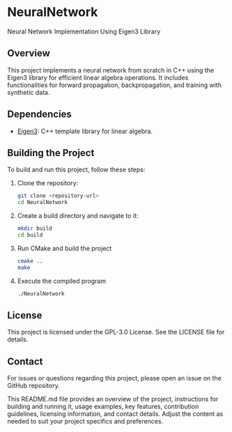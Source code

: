 # NeuralNetwork

Neural Network Implementation Using Eigen3 Library

## Overview
This project implements a neural network from scratch in C++ using the Eigen3 library for efficient linear algebra operations. It includes functionalities for forward propagation, backpropagation, and training with synthetic data.

## Dependencies
- [Eigen3](https://eigen.tuxfamily.org/dox/GettingStarted.html): C++ template library for linear algebra.

## Building the Project
To build and run this project, follow these steps:

1. Clone the repository:
   ```bash
   git clone <repository-url>
   cd NeuralNetwork

2. Create a build directory and navigate to it:
   ```bash
   mkdir build
   cd build

3. Run CMake and build the project
   ```bash
   cmake ..
   make

4. Execute the compiled program
   ```bash
   ./NeuralNetwork

## License
This project is licensed under the GPL-3.0 License. See the LICENSE file for details.

## Contact
For issues or questions regarding this project, please open an issue on the GitHub repository.

This README.md file provides an overview of the project, instructions for building and running it, usage examples, key features, contribution guidelines, licensing information, and contact details. Adjust the content as needed to suit your project specifics and preferences.


   

